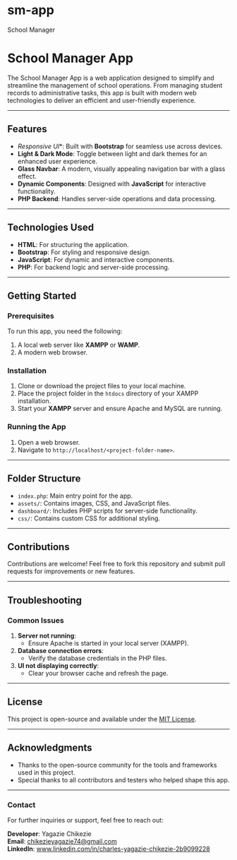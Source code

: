 # sm-app
School Manager

# School Manager App

The School Manager App is a web application designed to simplify and streamline the management of school operations. From managing student records to administrative tasks, this app is built with modern web technologies to deliver an efficient and user-friendly experience.

---

## Features
- *Responsive UI**: Built with **Bootstrap** for seamless use across devices.
- **Light & Dark Mode**: Toggle between light and dark themes for an enhanced user experience.
- **Glass Navbar**: A modern, visually appealing navigation bar with a glass effect.
- **Dynamic Components**: Designed with **JavaScript** for interactive functionality.
- **PHP Backend**: Handles server-side operations and data processing.

---

## Technologies Used
- **HTML**: For structuring the application.
- **Bootstrap**: For styling and responsive design.
- **JavaScript**: For dynamic and interactive components.
- **PHP**: For backend logic and server-side processing.

---

## Getting Started

### Prerequisites
To run this app, you need the following:
1. A local web server like **XAMPP** or **WAMP**.
2. A modern web browser.

### Installation
1. Clone or download the project files to your local machine.
2. Place the project folder in the `htdocs` directory of your XAMPP installation.
3. Start your **XAMPP** server and ensure Apache and MySQL are running.

### Running the App
1. Open a web browser.
2. Navigate to `http://localhost/<project-folder-name>`.

---

## Folder Structure
- `index.php`: Main entry point for the app.
- `assets/`: Contains images, CSS, and JavaScript files.
- `dashboard/`: Includes PHP scripts for server-side functionality.
- `css/`: Contains custom CSS for additional styling.

---

## Contributions
Contributions are welcome! Feel free to fork this repository and submit pull requests for improvements or new features.

---

## Troubleshooting
### Common Issues
1. **Server not running**:
   - Ensure Apache is started in your local server (XAMPP).
2. **Database connection errors**:
   - Verify the database credentials in the PHP files.
3. **UI not displaying correctly**:
   - Clear your browser cache and refresh the page.

---

## License
This project is open-source and available under the [MIT License](https://opensource.org/licenses/MIT).

---

## Acknowledgments
- Thanks to the open-source community for the tools and frameworks used in this project.
- Special thanks to all contributors and testers who helped shape this app.

---

### Contact
For further inquiries or support, feel free to reach out:

**Developer**: Yagazie Chikezie  
**Email**: chikezieyagazie74@gmail.com  
**LinkedIn**: www.linkedin.com/in/charles-yagazie-chikezie-2b9099228  
